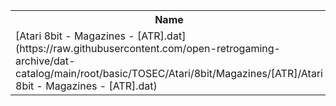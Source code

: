 <table>
<tr><th>Name</th><th>Size</th></tr>
<tr><td>[Atari 8bit - Magazines - [ATR].dat](https://raw.githubusercontent.com/open-retrogaming-archive/dat-catalog/main/root/basic/TOSEC/Atari/8bit/Magazines/[ATR]/Atari 8bit - Magazines - [ATR].dat)</td><td>290729</td></tr>
</table>

